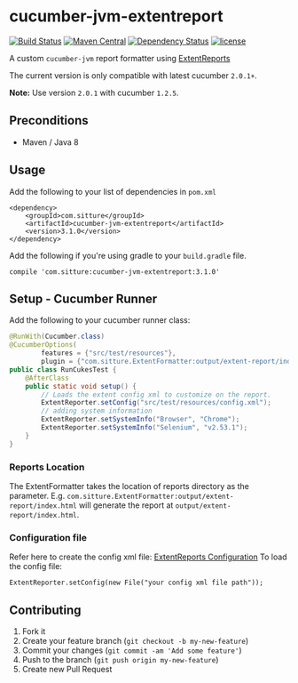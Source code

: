 # cucumber-jvm-extentreport
[![Build Status](https://img.shields.io/travis/sitture/cucumber-jvm-extentreport/master.svg?style=flat-square)](https://travis-ci.org/sitture/cucumber-jvm-extentreport) [![Maven Central](https://maven-badges.herokuapp.com/maven-central/com.sitture/cucumber-jvm-extentreport/badge.svg?style=flat-square)](https://maven-badges.herokuapp.com/maven-central/com.sitture/cucumber-jvm-extentreport) [![Dependency Status](https://www.versioneye.com/user/projects/57dadac9bf3e4c004340d4be/badge.svg?style=flat-square)](https://www.versioneye.com/user/projects/57dadac9bf3e4c004340d4be) [![license](https://img.shields.io/github/license/mashape/apistatus.svg?maxAge=2592000&style=flat-square)](https://raw.githubusercontent.com/sitture/cucumber-jvm-extentreport/master/LICENSE)

A custom `cucumber-jvm` report formatter using [ExtentReports](http://extentreports.relevantcodes.com)

The current version is only compatible with latest cucumber `2.0.1+`.

__Note:__ Use version `2.0.1` with cucumber `1.2.5`.

## Preconditions
- Maven / Java 8

## Usage
Add the following to your list of dependencies in `pom.xml`

```
<dependency>
    <groupId>com.sitture</groupId>
    <artifactId>cucumber-jvm-extentreport</artifactId>
    <version>3.1.0</version>
</dependency>
```

Add the following if you're using gradle to your `build.gradle` file.

```
compile 'com.sitture:cucumber-jvm-extentreport:3.1.0'
```

## Setup - Cucumber  Runner
Add the following to your cucumber runner class:

```java
@RunWith(Cucumber.class)
@CucumberOptions(
        features = {"src/test/resources"},
        plugin = {"com.sitture.ExtentFormatter:output/extent-report/index.html", "html:output/html-report"})
public class RunCukesTest {
    @AfterClass
	public static void setup() {
        // Loads the extent config xml to customize on the report.
        ExtentReporter.setConfig("src/test/resources/config.xml");
        // adding system information
        ExtentReporter.setSystemInfo("Browser", "Chrome");
        ExtentReporter.setSystemInfo("Selenium", "v2.53.1");
	}
}
```
### Reports Location

The ExtentFormatter takes the location of reports directory as the parameter.
E.g. `com.sitture.ExtentFormatter:output/extent-report/index.html` will generate the report at `output/extent-report/index.html`.

### Configuration file

Refer here to create the config xml file: [ExtentReports Configuration](http://extentreports.relevantcodes.com/java/#configuration)
To load the config file:

```
ExtentReporter.setConfig(new File("your config xml file path"));
```

## Contributing

1. Fork it
2. Create your feature branch (`git checkout -b my-new-feature`)
3. Commit your changes (`git commit -am 'Add some feature'`)
4. Push to the branch (`git push origin my-new-feature`)
5. Create new Pull Request
